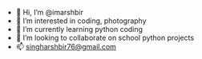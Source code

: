 - 👋 Hi, I’m @imarshbir
- 👀 I’m interested in coding, photography
- 🌱 I’m currently learning python coding 
- 💞️ I’m looking to collaborate on school python projects
- 📫 singharshbir76@gmail.com

<!---
imarshbir/imarshbir is a ✨ special ✨ repository because its `README.md` (this file) appears on your GitHub profile.
You can click the Preview link to take a look at your changes.
--->
